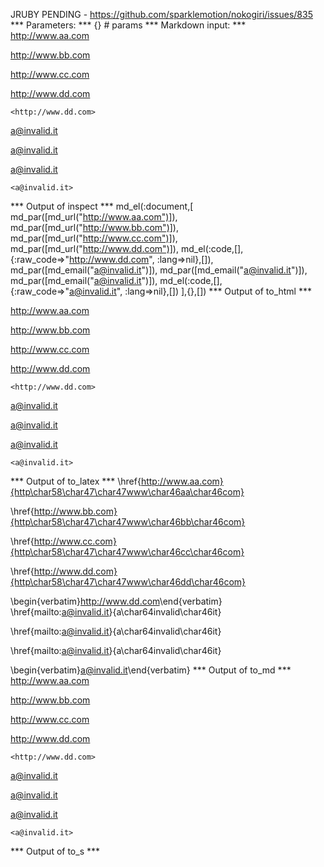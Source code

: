JRUBY PENDING - https://github.com/sparklemotion/nokogiri/issues/835
*** Parameters: ***
{} # params 
*** Markdown input: ***
<http://www.aa.com>

 <http://www.bb.com>

  <http://www.cc.com>

   <http://www.dd.com>

    <http://www.dd.com>

<a@invalid.it>

 <a@invalid.it>

   <a@invalid.it>

    <a@invalid.it>
*** Output of inspect ***
md_el(:document,[
	md_par([md_url("http://www.aa.com")]),
	md_par([md_url("http://www.bb.com")]),
	md_par([md_url("http://www.cc.com")]),
	md_par([md_url("http://www.dd.com")]),
	md_el(:code,[],{:raw_code=>"<http://www.dd.com>", :lang=>nil},[]),
	md_par([md_email("a@invalid.it")]),
	md_par([md_email("a@invalid.it")]),
	md_par([md_email("a@invalid.it")]),
	md_el(:code,[],{:raw_code=>"<a@invalid.it>", :lang=>nil},[])
],{},[])
*** Output of to_html ***
<p><a href="http://www.aa.com">http://www.aa.com</a></p>

<p><a href="http://www.bb.com">http://www.bb.com</a></p>

<p><a href="http://www.cc.com">http://www.cc.com</a></p>

<p><a href="http://www.dd.com">http://www.dd.com</a></p>

<pre><code>&lt;http://www.dd.com&gt;</code></pre>

<p><a href="mailto:a@invalid.it">&#097;&#064;&#105;&#110;&#118;&#097;&#108;&#105;&#100;&#046;&#105;&#116;</a></p>

<p><a href="mailto:a@invalid.it">&#097;&#064;&#105;&#110;&#118;&#097;&#108;&#105;&#100;&#046;&#105;&#116;</a></p>

<p><a href="mailto:a@invalid.it">&#097;&#064;&#105;&#110;&#118;&#097;&#108;&#105;&#100;&#046;&#105;&#116;</a></p>

<pre><code>&lt;a@invalid.it&gt;</code></pre>
*** Output of to_latex ***
\href{http://www.aa.com}{http\char58\char47\char47www\char46aa\char46com}

\href{http://www.bb.com}{http\char58\char47\char47www\char46bb\char46com}

\href{http://www.cc.com}{http\char58\char47\char47www\char46cc\char46com}

\href{http://www.dd.com}{http\char58\char47\char47www\char46dd\char46com}

\begin{verbatim}<http://www.dd.com>\end{verbatim}
\href{mailto:a@invalid.it}{a\char64invalid\char46it}

\href{mailto:a@invalid.it}{a\char64invalid\char46it}

\href{mailto:a@invalid.it}{a\char64invalid\char46it}

\begin{verbatim}<a@invalid.it>\end{verbatim}
*** Output of to_md ***
<http://www.aa.com>

 <http://www.bb.com>

  <http://www.cc.com>

   <http://www.dd.com>

    <http://www.dd.com>

<a@invalid.it>

 <a@invalid.it>

   <a@invalid.it>

    <a@invalid.it>
*** Output of to_s ***

